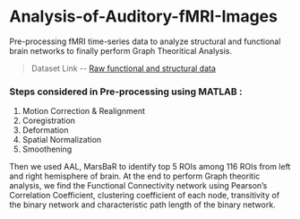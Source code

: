 # **Analysis-of-Auditory-fMRI-Images**
Pre-processing fMRI time-series data to analyze structural and functional brain networks to finally perform Graph Theoritical Analysis.
> Dataset Link -- [Raw functional and structural data](https://www.fil.ion.ucl.ac.uk/spm/data/auditory/)

### Steps considered in Pre-processing using MATLAB :
1. Motion Correction & Realignment
2. Coregistration
3. Deformation
4. Spatial Normalization
5. Smoothening

Then we used AAL, MarsBaR to identify top 5 ROIs among 116 ROIs from left and right hemisphere of brain. At the end to perform Graph theoritic analysis, 
we find the Functional Connectivity network using Pearson’s Correlation Coefficient, 
clustering coefficient of each node, 
transitivity of the binary network 
and characteristic path length of the binary network.
